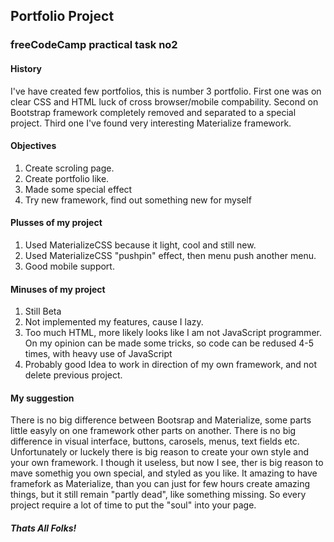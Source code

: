 ## Portfolio Project
### freeCodeCamp practical task no2

#### History
I've have created few portfolios, this is number 3 portfolio.
First one was on clear CSS and HTML luck of cross browser/mobile compability.
Second on Bootstrap framework completely removed and separated to a special project.
Third one I've found very interesting Materialize framework.

#### Objectives
1. Create scroling page.
2. Create portfolio like.
3. Made some special effect
4. Try new framework, find out something new for myself

#### Plusses of my project
1. Used MaterializeCSS because it light, cool and still new.
2. Used MaterializeCSS "pushpin" effect, then menu push another menu.
3. Good mobile support.
   
#### Minuses of my project
1. Still Beta
2. Not implemented my features, cause I lazy.
3. Too much HTML, more likely looks like I am not JavaScript programmer.
On my opinion can be made some tricks, so code can be redused 4-5 times, with heavy use of JavaScript
4. Probably good Idea to work in direction of my own framework, and not delete previous project.

#### My suggestion
There is no big difference between Bootsrap and Materialize, some parts little easyly on one framework other parts on another. There is no big difference in visual interface, buttons, carosels, menus, text fields etc.
Unfortunately or luckely there is big reason to create your own style and your own framework. I though it useless, but now I see, ther is big reason to mave somethig you own special, and styled as you like.
It amazing to have framefork as Materialize, than you can just for few hours create amazing things, but it still remain "partly dead", like something missing. So every project require a lot of time to put the "soul" into your page. 

##### Thats All Folks! 
